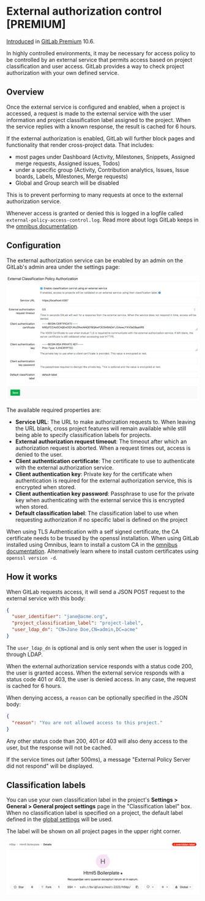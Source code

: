 # External authorization control **[PREMIUM]**

>
[Introduced](https://gitlab.com/gitlab-org/gitlab-ee/issues/4216) in
[GitLab Premium](https://about.gitlab.com/pricing) 10.6.

In highly controlled environments, it may be necessary for access policy to be
controlled by an external service that permits access based on project
classification and user access. GitLab provides a way to check project
authorization with your own defined service.

## Overview

Once the external service is configured and enabled, when a project is accessed,
a request is made to the external service with the user information and project
classification label assigned to the project. When the service replies with a
known response, the result is cached for 6 hours.

If the external authorization is enabled, GitLab will further block pages and
functionality that render cross-project data. That includes:

- most pages under Dashboard (Activity, Milestones, Snippets, Assigned merge
  requests, Assigned issues, Todos)
- under a specific group (Activity, Contribution analytics, Issues, Issue boards,
  Labels, Milestones, Merge requests)
- Global and Group search will be disabled

This is to prevent performing to many requests at once to the external
authorization service.

Whenever access is granted or denied this is logged in a logfile called
`external-policy-access-control.log`.
Read more about logs GitLab keeps in the [omnibus documentation][omnibus-log-docs].

## Configuration

The external authorization service can be enabled by an admin on the GitLab's
admin area under the settings page:

![Enable external authorization service](img/external_authorization_service_settings.png)

The available required properties are:

- **Service URL**: The URL to make authorization requests to. When leaving the
  URL blank, cross project features will remain available while still being able
  to specify classification labels for projects.
- **External authorization request timeout**: The timeout after which an
  authorization request is aborted. When a request times out, access is denied
  to the user.
- **Client authentication certificate**: The certificate to use to authenticate
  with the external authorization service.
- **Client authentication key**: Private key for the certificate when
  authentication is required for the external authorization service, this is
  encrypted when stored.
- **Client authentication key password**: Passphrase to use for the private key when authenticating with the external service this is encrypted when stored.
- **Default classification label**: The classification label to use when
  requesting authorization if no specific label is defined on the project

When using TLS Authentication with a self signed certificate, the CA certificate
needs to be trused by the openssl installation. When using GitLab installed using
Omnibus, learn to install a custom CA in the
[omnibus documentation][omnibus-ssl-docs]. Alternatively learn where to install
custom certificates using `openssl version -d`.

## How it works

When GitLab requests access, it will send a JSON POST request to the external
service with this body:

```json
{
  "user_identifier": "jane@acme.org",
  "project_classification_label": "project-label",
  "user_ldap_dn": "CN=Jane Doe,CN=admin,DC=acme"
}
```

The `user_ldap_dn` is optional and is only sent when the user is logged in
through LDAP.

When the external authorization service responds with a status code 200, the
user is granted access. When the external service responds with a status code
401 or 403, the user is denied access. In any case, the request is cached for 6 hours.

When denying access, a `reason` can be optionally specified in the JSON body:

```json
{
  "reason": "You are not allowed access to this project."
}
```

Any other status code than 200, 401 or 403 will also deny access to the user, but the
response will not be cached.

If the service times out (after 500ms), a message "External Policy Server did
not respond" will be displayed.

## Classification labels

You can use your own classification label in the project's
**Settings > General > General project settings** page in the "Classification
label" box. When no classification label is specified on a project, the default
label defined in the [global settings](#configuration) will be used.

The label will be shown on all project pages in the upper right corner.

![classification label on project page](img/classification_label_on_project_page.png)

[omnibus-ssl-docs]: https://docs.gitlab.com/omnibus/settings/ssl.html
[omnibus-log-docs]: https://docs.gitlab.com/omnibus/settings/logs.html
